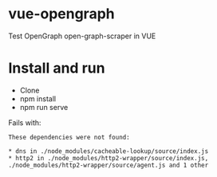 # vue-opengraph
Test OpenGraph open-graph-scraper in VUE

# Install and run

- Clone
- npm install
- npm run serve

Fails with:

```
These dependencies were not found:

* dns in ./node_modules/cacheable-lookup/source/index.js
* http2 in ./node_modules/http2-wrapper/source/index.js, ./node_modules/http2-wrapper/source/agent.js and 1 other
```